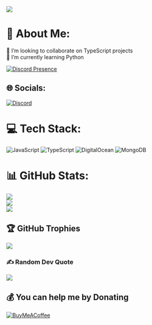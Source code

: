 [![](https://visitcount.itsvg.in/api?id=NMW03&icon=5&color=1)](https://visitcount.itsvg.in)
# 💫 About Me:
👯 I’m looking to collaborate on TypeScript projects<br>🌱 I’m currently learning Python


[![Discord Presence](https://lanyard.cnrad.dev/api/534099893979971584)](https://discord.com/users/534099893979971584)
## 🌐 Socials:
[![Discord](https://img.shields.io/badge/Discord-%237289DA.svg?logo=discord&logoColor=white)](https://discord.gg/zxXhxjaQ8w) 

# 💻 Tech Stack:
![JavaScript](https://img.shields.io/badge/javascript-%23323330.svg?style=for-the-badge&logo=javascript&logoColor=%23F7DF1E) ![TypeScript](https://img.shields.io/badge/typescript-%23007ACC.svg?style=for-the-badge&logo=typescript&logoColor=white) ![DigitalOcean](https://img.shields.io/badge/DigitalOcean-%230167ff.svg?style=for-the-badge&logo=digitalOcean&logoColor=white) ![MongoDB](https://img.shields.io/badge/MongoDB-%234ea94b.svg?style=for-the-badge&logo=mongodb&logoColor=white)
# 📊 GitHub Stats:
![](https://github-readme-stats.vercel.app/api?username=nerim4n&theme=dark&hide_border=false&include_all_commits=false&count_private=false)<br/>
![](https://github-readme-streak-stats.herokuapp.com/?user=nerim4n&theme=dark&hide_border=false)<br/>
![](https://github-readme-stats.vercel.app/api/top-langs/?username=nerim4n&theme=dark&hide_border=false&include_all_commits=false&count_private=false&layout=compact)

## 🏆 GitHub Trophies
![](https://github-profile-trophy.vercel.app/?username=nerim4n&theme=chalk&no-frame=false&no-bg=true&margin-w=4)

### ✍️ Random Dev Quote
![](https://quotes-github-readme.vercel.app/api?type=horizontal&theme=merko)
 ## 💰 You can help me by Donating
 [![BuyMeACoffee](https://img.shields.io/badge/Buy%20Me%20a%20Coffee-ffdd00?style=for-the-badge&logo=buy-me-a-coffee&logoColor=black)](https://buymeacoffee.com/nmw03) 

  
<!-- Proudly created with GPRM ( https://gprm.itsvg.in ) -->
